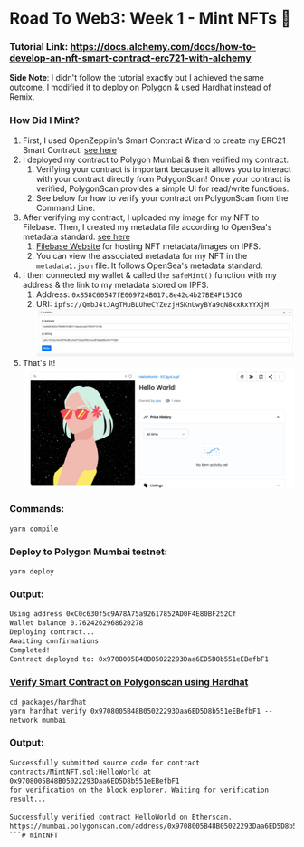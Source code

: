 # Road To Web3: Week 1 - Mint NFTs 🥳

### Tutorial Link: https://docs.alchemy.com/docs/how-to-develop-an-nft-smart-contract-erc721-with-alchemy
**Side Note**: I didn't follow the tutorial exactly but I achieved the same outcome, I modified it to deploy on Polygon & used Hardhat instead of Remix.

### How Did I Mint?
1. First, I used OpenZepplin's Smart Contract Wizard to create my ERC21 Smart Contract. [see here](https://docs.openzeppelin.com/contracts/4.x/wizard)
2. I deployed my contract to Polygon Mumbai & then verified my contract. 
      1. Verifying your contract is important because it allows you to interact with your contract directly from PolygonScan! Once your contract is verified, PolygonScan provides a simple UI for read/write functions. 
      2. See below for how to verify your contract on PolygonScan from the Command Line. 
3. After verifying my contract, I uploaded my image for my NFT to Filebase. Then, I created my metadata file according to OpenSea's metadata standard. [see here](https://docs.opensea.io/docs/metadata-standards)
      1. [Filebase Website](https://filebase.com/) for hosting NFT metadata/images on IPFS.
      2. You can view the associated metadata for my NFT in the `metadata1.json` file. It follows OpenSea's metadata standard.
3. I then connected my wallet & called the `safeMint()` function with my address & the link to my metadata stored on IPFS.
      1. Address: `0x858C60547fE069724B017c8e42c4b27BE4F151C6`
      2. URI: `ipfs://QmbJ4tJAgTMuBLUheCYZezjHSKnUwyBYa9qN8xxRxYYXjM`
        ![Figure 1](images/polygonscan.png)
5. That's it!
    ![Figure2](images/opensea.png)
### Commands:
```
yarn compile
```
### Deploy to Polygon Mumbai testnet:
```
yarn deploy
```
### Output:
```
Using address 0xC0c630f5c9A78A75a92617852AD0F4E80BF252Cf
Wallet balance 0.7624262968620278
Deploying contract...
Awaiting confirmations
Completed!
Contract deployed to: 0x9708005B48B05022293Daa6ED5D8b551eEBefbF1
```

### [Verify Smart Contract on Polygonscan using Hardhat](https://coinsbench.com/verify-smart-contract-on-polygonscan-using-hardhat-9b8331dbd888)

```
cd packages/hardhat
yarn hardhat verify 0x9708005B48B05022293Daa6ED5D8b551eEBefbF1 --network mumbai
```
### Output:
```
Successfully submitted source code for contract
contracts/MintNFT.sol:HelloWorld at 0x9708005B48B05022293Daa6ED5D8b551eEBefbF1
for verification on the block explorer. Waiting for verification result...

Successfully verified contract HelloWorld on Etherscan.
https://mumbai.polygonscan.com/address/0x9708005B48B05022293Daa6ED5D8b551eEBefbF1#code
```# mintNFT
